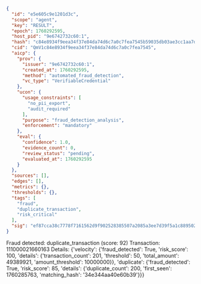 ```json
{
  "id": "e5e605c9e1201d3c",
  "scope": "agent",
  "key": "RESULT",
  "epoch": 1760292595,
  "host_pid": "9e6742732c60:1",
  "hash": "c84e8934f9eea34f37e84da74d6c7a0c7fea7545b59035db03ae3cc1aa7d6f73",
  "cid": "QmV1c84e8934f9eea34f37e84da74d6c7a0c7fea7545",
  "aicp": {
    "prov": {
      "issuer": "9e6742732c60:1",
      "created_at": 1760292595,
      "method": "automated_fraud_detection",
      "vc_type": "VerifiableCredential"
    },
    "ucon": {
      "usage_constraints": [
        "no_pii_export",
        "audit_required"
      ],
      "purpose": "fraud_detection_analysis",
      "enforcement": "mandatory"
    },
    "eval": {
      "confidence": 1.0,
      "evidence_count": 0,
      "review_status": "pending",
      "evaluated_at": 1760292595
    }
  },
  "sources": [],
  "edges": [],
  "metrics": {},
  "thresholds": {},
  "tags": [
    "fraud",
    "duplicate_transaction",
    "risk_critical"
  ],
  "sig": "ef87cca38c7778f7161562d9f902528385507a2085a3ee7d39f5a1c8895024f9"
}
```

Fraud detected: duplicate_transaction (score: 92)
Transaction: 111000021660163
Details: {'velocity': {'fraud_detected': True, 'risk_score': 100, 'details': {'transaction_count': 201, 'threshold': 50, 'total_amount': 49389921, 'amount_threshold': 10000000}}, 'duplicate': {'fraud_detected': True, 'risk_score': 85, 'details': {'duplicate_count': 200, 'first_seen': 1760285763, 'matching_hash': '34e344aa40e60b39'}}}